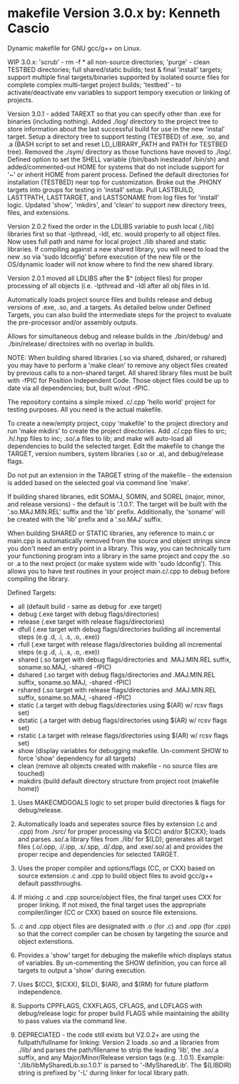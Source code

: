 makefile Version 3.0.x
by: Kenneth Cascio
===================

Dynamic makefile for GNU gcc/g++ on Linux.

WIP 3.0.x:  'scrub' - rm -f * all non-source directories; 'purge' - clean TESTBED directories; full shared/static builds; test & final 'install' targets; support multiple final targets/binaries supported by isolated source files for complete complex multi-target project builds; 'testbed' - to activate/deactivate env variables to support tempory execution or linking of projects.

Version 3.0.1 - added TAREXT so that you can specify other than .exe for binaries (including nothing).  Added ./log/ directory to the project tree to store information about the last successful build for use in the new 'instal' target.  Setup a directory tree to support testing (TESTBED) of .exe, .so, and .a (BASH script to set and reset LD_LIBRARY_PATH and PATH for TESTBED tree).  Removed the ./sym/ directory as those functions have moved to ./log/.  Defined option to set the SHELL variable (/bin/bash inesteadof /bin/sh) and added/commented-out HOME for systems that do not include support for '~' or inherit HOME from parent process.  Defined the default directories for installation (TESTBED) near top for customization.  Broke out the .PHONY targets into groups for testing in 'install' setup.  Pull LASTBUILD, LASTTPATH, LASTTARGET, and LASTSONAME from log files for 'install' logic.  Updated 'show', 'mkdirs', and 'clean' to support new directory trees, files, and extensions.

Version 2.0.2 fixed the order in the LDLIBS variable to push local (./lib) libraries first so that -lpthread, -ldl, etc. would properly to all object files.  Now uses full path and name for local project ./lib shared and static libraries.  If compiling against a new shared library, you will need to load the new .so via 'sudo ldconfig' before execution of the new file or the OS/dynamic loader will not know where to find the new shared library.

Version 2.0.1 moved all LDLIBS after the $^ (object files) for proper processing of all objects (i.e. -lpthread and -ldl after all obj files in ld.

Automatically loads project source files and builds release and debug versions of .exe, .so, and .a targets.  As detailed below under Defined Targets, you can also build the intermediate steps for the project to evaluate the pre-processor and/or assembly outputs.

Allows for simultaneous debug and release builds in the ./bin/debug/ and ./bin/release/ directoires with no overlap in builds.

NOTE:  When building shared libraries (.so via shared, dshared, or rshared) you may have to perform a 'make clean' to remove any object files created by previous calls to a non-shared target.  All shared library files must be built with -fPIC for Position Independent Code.  Those object files could be up to date via all dependencies; but, built w/out -fPIC.

The repository contains a simple mixed .c/.cpp 'hello world' project for testing purposes.  All you need is the actual makefile.

To create a new/empty project, copy 'makefile' to the project directory and run 'make mkdirs' to create the project directories.  Add .c/.cpp files to src; .h/.hpp files to inc; .so/.a files to lib; and make will auto-load all dependencies to build the selected target.  Edit the makefile to change the TARGET, version numbers, system libraries (.so or .a), and debug/release flags.

Do not put an extension in the TARGET string of the makefile - the extension is added based on the selected goal via command line 'make'.

If building shared libraries, edit SOMAJ, SOMIN, and SOREL (major, minor, and release versions) - the default is '.1.0.1'.  The target will be built with the '.so.MAJ.MIN.REL' suffix and the 'lib' prefix.  Additionally, the 'soname' will be created with the 'lib' prefix and a '.so.MAJ' suffix.

When building SHARED or STATIC libraries, any reference to main.c or main.cpp is automatically removed from the source and object strings since you don't need an entry point in a library.  This way, you can technically turn your functioning program into a library in the same project and copy the .so or .a to the next project (or make system wide with 'sudo ldconfig').  This allows you to have test routines in your project main.c/.cpp to debug before compiling the library.

Defined Targets:
* all (default build - same as debug for .exe target)
* debug (.exe target with debug flags/directories)
* release (.exe target with release flags/directories)
* dfull (.exe target with debug flags/directories building all incremental steps (e.g .d, .i, .s, .o, .exe))
* rfull (.exe target with release flags/directories building all incremental steps (e.g .d, .i, .s, .o, .exe))
* shared (.so target with debug flags/directories and .MAJ.MIN.REL suffix, soname.so.MAJ, -shared -fPIC)
* dshared (.so target with debug flags/directories and .MAJ.MIN.REL suffix, soname.so.MAJ, -shared -fPIC)
* rshared (.so target with release flags/directories and .MAJ.MIN.REL suffix, soname.so.MAJ, -shared -fPIC)
* static (.a target with debug flags/directories using $(AR) w/ rcsv flags set)
* dstatic (.a target with debug flags/directories using $(AR) w/ rcsv flags set)
* rstatic (.a target with release flags/directories using $(AR) w/ rcsv flags set)
* show (display variables for debugging makefile. Un-comment SHOW to force 'show' dependency for all targets)
* clean (remove all objects created with makefile - no source files are touched)
* makdirs (build default directory structure from project root (makefile home))

1. Uses MAKECMDGOALS logic to set proper build directories & flags for debug/release.

2. Automatically loads and seperates source files by extension (.c and .cpp) from ./src/ for proper processing via $(CC) and/or $(CXX); loads and parses .so/.a library files from ./lib/ for $(LD); generates all target files (.o/.opp, .i/.ipp, .s/.spp, .d/.dpp, and .exe/.so/.a) and provides the proper recipe and dependencies for selected TARGET.

3. Uses the proper compiler and options/flags (CC, or CXX) based on source extension .c and .cpp to build object files to avoid gcc/g++ default passthroughs.

4. If mixing .c and .cpp source/object files, the final target uses CXX for proper linking.  If not mixed, the final target uses the appropriate compiler/linger (CC or CXX) based on source file extensions.

5. .c and .cpp object files are designated with .o (for .c) and .opp (for .cpp) so that the correct compiler can be chosen by targeting the source and object extenstions.

6. Provides a 'show' target for debuging the makefile which displays status of variables.  By un-commenting the SHOW definition, you can force all targets to output a 'show' during execution.

7. Uses $(CC), $(CXX), $(LD), $(AR), and $(RM) for future platform independence.

8. Supports CPPFLAGS, CXXFLAGS, CFLAGS, and LDFLAGS with debug/release logic for proper build FLAGS while maintaining the ability to pass values via the command line.

9. DEPRECIATED - the code still exists but V2.0.2+ are using the fullpath/fullname for linking:  Version 2 loads .so and .a libraries from ./lib/ and parses the path/filename to strip the leading 'lib', the .so/.a suffix, and any Major/Minor/Release version tags (e.g. .1.0.1).  Example:  './lib/libMySharedLib.so.1.0.1' is parsed to '-lMySharedLib'.  The $(LIBDIR) string is prefixed by '-L' during linker for local library path.
